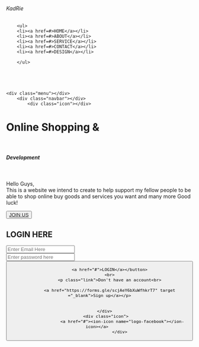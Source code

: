  <!DOCTYPE html>
 
<head>
     <title>Webpage design</title>
     <link rel="stylesheet" href="webpage.css">
     <h6 class="logo">KadRie</h6>
    </head>
<body>
    <div class="main"></div>
       
        <ul>
        <li><a href=#>HOME</a></li>
        <li><a href=#>ABOUT</a></li>
        <li><a href=#>SERVICE</a></li>
        <li><a href=#>CONTACT</a></li>
        <li><a href=#>DESIGN</a></li>
       
        </ul>

    
    
    
    
    <div class="menu"></div>
        <div class="navbar"></div>
            <div class="icon"></div>
           
            
             
<div class="content">
    <h1>Online Shopping &</h1> <br> <h5>Development</h5>  <br> 
    <p class="par"> Hello Guys,<br>
        This is a website we intend to create to help support my fellow people to be able to shop online buy goods and services you want and many more Good luck!
    </p>
    <button class="en">
        <a href="#">JOIN US</a></button></div>
   <div class="form">
   <h2>LOGIN HERE</h2>
   <input type="email" name="email"   placeholder="Enter Email Here" required >
   <br>
   <input type="password" name="password" placeholder="Enter password here" required>
   <br>
        <button class="btn1">
            
            <a href="#">LOGIN</a></button>
            <br>
            <p class="link">Don't have an account<br>
             
            <a href="https://forms.gle/scjAeY6bXuWfhkrT7" target ="_blank">Sign up</a></p>
             
                   
        </div>
         <div class="icon">
                      <a href="#"><ion-icon name="logo-facebook"></ion-icon></a>  
                    </div>

 

    
    
    
</body>
</html>

